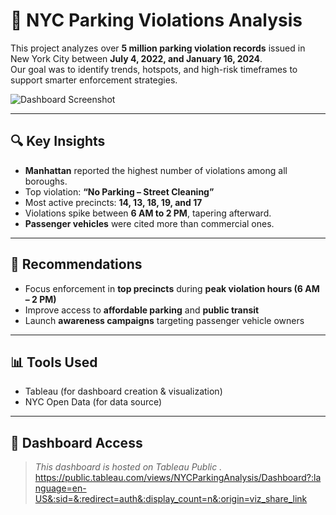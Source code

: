 # 🚗 NYC Parking Violations Analysis

This project analyzes over **5 million parking violation records** issued in New York City between **July 4, 2022, and January 16, 2024**.  
Our goal was to identify trends, hotspots, and high-risk timeframes to support smarter enforcement strategies.

![Dashboard Screenshot](https://github.com/user-attachments/assets/2c48baf0-201c-40ee-919c-552d1b83be06)

---

## 🔍 Key Insights

- **Manhattan** reported the highest number of violations among all boroughs.  
- Top violation: **“No Parking – Street Cleaning”**  
- Most active precincts: **14, 13, 18, 19, and 17**  
- Violations spike between **6 AM to 2 PM**, tapering afterward.  
- **Passenger vehicles** were cited more than commercial ones.  

---

## 📌 Recommendations

- Focus enforcement in **top precincts** during **peak violation hours (6 AM – 2 PM)**  
- Improve access to **affordable parking** and **public transit**  
- Launch **awareness campaigns** targeting passenger vehicle owners  

---

## 📊 Tools Used

- Tableau (for dashboard creation & visualization)  
- NYC Open Data (for data source)

---

## 🔗 Dashboard Access

> _This dashboard is hosted on Tableau Public ._  
> https://public.tableau.com/views/NYCParkingAnalysis/Dashboard?:language=en-US&:sid=&:redirect=auth&:display_count=n&:origin=viz_share_link

